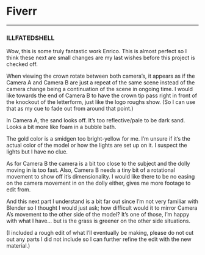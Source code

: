 # Fiverr
---

### ILLFATEDSHELL
Wow, this is some truly fantastic work Enrico. This is almost perfect so I think these next are small changes are my last wishes before this project is checked off.  
  
When viewing the crown rotate between both camera’s, it appears as if the Camera A and Camera B are just a repeat of the same scene instead of the camera change being a continuation of the scene in ongoing time. I would like towards the end of Camera B to have the crown tip pass right in front of the knockout of the letterform, just like the logo roughs show. (So I can use that as my cue to fade out from around that point.)  
  
In Camera A, the sand looks off. It’s too reflective/pale to be dark sand. Looks a bit more like foam in a bubble bath.  
  
The gold color is a smidgen too bright-yellow for me. I’m unsure if it’s the actual color of the model or how the lights are set up on it. I suspect the lights but I have no clue.  
  
As for Camera B the camera is a bit too close to the subject and the dolly moving in is too fast. Also, Camera B needs a tiny bit of a rotational movement to show off it’s dimensionality. I would like there to be no easing on the camera movement in on the dolly either, gives me more footage to edit from.  
  
And this next part I understand is a bit far out since I’m not very familiar with Blender so I thought I would just ask; how difficult would it to mirror Camera A’s movement to the other side of the model? It’s one of those, I’m happy with what I have... but is the grass is greener on the other side situations.  
  
(I included a rough edit of what I’ll eventually be making, please do not cut out any parts I did not include so I can further refine the edit with the new material.)